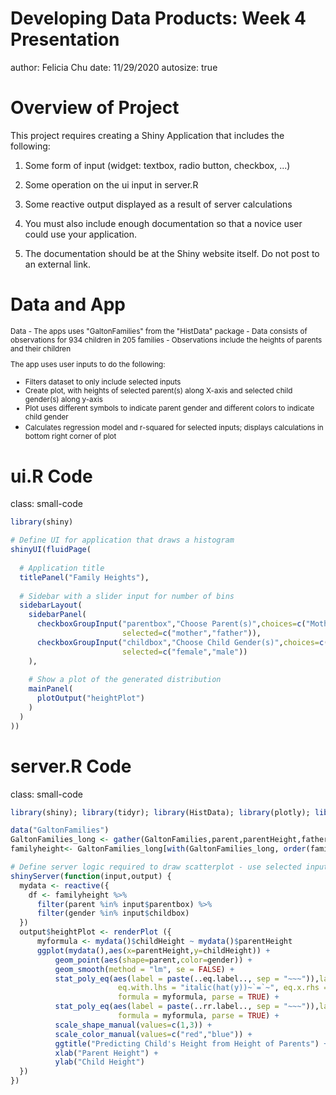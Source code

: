 <style>
.small-code pre code {
  font-size: 0.85em;
}
</style>

Developing Data Products: Week 4 Presentation
========================================================
author: Felicia Chu
date: 11/29/2020
autosize: true

Overview of Project
========================================================
This project requires creating a Shiny Application that includes the following:

1) Some form of input (widget: textbox, radio button, checkbox, ...)

2) Some operation on the ui input in server.R

3) Some reactive output displayed as a result of server calculations

4) You must also include enough documentation so that a novice user could use your application.

5) The documentation should be at the Shiny website itself. Do not post to an external link.



Data and App
========================================================
<small>
Data
- The apps uses "GaltonFamilies" from the "HistData" package
- Data consists of observations for 934 children in 205 families
- Observations include the heights of parents and their children

The app uses user inputs to do the following:
- Filters dataset to only include selected inputs
- Create plot, with heights of selected parent(s) along X-axis and selected child gender(s) along y-axis
- Plot uses different symbols to indicate parent gender and different colors to indicate child gender
- Calculates regression model and r-squared for selected inputs; displays calculations in bottom right corner of plot</small>

ui.R Code
========================================================
class: small-code


```r
library(shiny)

# Define UI for application that draws a histogram
shinyUI(fluidPage(
  
  # Application title
  titlePanel("Family Heights"),
  
  # Sidebar with a slider input for number of bins 
  sidebarLayout(
    sidebarPanel(
      checkboxGroupInput("parentbox","Choose Parent(s)",choices=c("Mother"="mother","Father"="father"),
                         selected=c("mother","father")),
      checkboxGroupInput("childbox","Choose Child Gender(s)",choices=c("Female"="female","Male"="male"),
                         selected=c("female","male"))
    ),
    
    # Show a plot of the generated distribution
    mainPanel(
      plotOutput("heightPlot")
    )
  )
))
```

server.R Code
========================================================
class: small-code


```r
library(shiny); library(tidyr); library(HistData); library(plotly); library(ggplot2); library(ggpmisc)

data("GaltonFamilies")
GaltonFamilies_long <- gather(GaltonFamilies,parent,parentHeight,father:mother,factor_key = TRUE)
familyheight<- GaltonFamilies_long[with(GaltonFamilies_long, order(family, childNum)),]

# Define server logic required to draw scatterplot - use selected inputs as x (parent) and y (child) values
shinyServer(function(input,output) {
  mydata <- reactive({
    df <- familyheight %>%
      filter(parent %in% input$parentbox) %>%
      filter(gender %in% input$childbox)
  })
  output$heightPlot <- renderPlot ({
      myformula <- mydata()$childHeight ~ mydata()$parentHeight
      ggplot(mydata(),aes(x=parentHeight,y=childHeight)) +
          geom_point(aes(shape=parent,color=gender)) +
          geom_smooth(method = "lm", se = FALSE) + 
          stat_poly_eq(aes(label = paste(..eq.label.., sep = "~~~")),label.x.npc = "right", label.y.npc = 0.1,
                        eq.with.lhs = "italic(hat(y))~`=`~", eq.x.rhs = "~italic(x)",
                        formula = myformula, parse = TRUE) +
          stat_poly_eq(aes(label = paste(..rr.label.., sep = "~~~")),label.x.npc = "right", label.y.npc = "bottom",
                        formula = myformula, parse = TRUE) +
          scale_shape_manual(values=c(1,3)) +
          scale_color_manual(values=c("red","blue")) +
          ggtitle("Predicting Child's Height from Height of Parents") +
          xlab("Parent Height") +
          ylab("Child Height")
  })    
})
```

